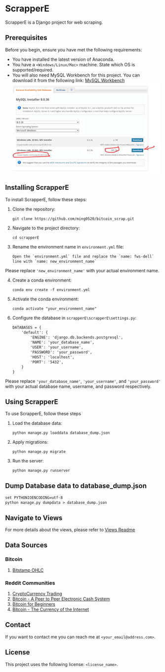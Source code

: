 # ScrapperE

ScrapperE is a Django project for web scraping.

## Prerequisites

Before you begin, ensure you have met the following requirements:

* You have installed the latest version of Anaconda.
* You have a `<Windows/Linux/Mac>` machine. State which OS is supported/required.
* You will also need MySQL Workbench for this project. You can download it from the following link: 
  [MySQL Workbench](https://dev.mysql.com/downloads/installer/)
  ![alt text](image.png)


## Installing ScrapperE

To install ScrapperE, follow these steps:

1. Clone the repository:
    ```
    git clone https://github.com/ming0520/bitcoin_scrap.git
    ```

2. Navigate to the project directory:
    ```
    cd scrapperE
    ```

3. Rename the environment name in `environment.yml` file:
    ```
    Open the `environment.yml` file and replace the `name: fws-dell` line with `name: new_environment_name`
    ```
Please replace `'new_environment_name'` with your actual environment name.
    

4. Create a conda environment:
    ```
    conda env create -f environment.yml
    ```

5. Activate the conda environment:
    ```
    conda activate "your_environment_name"
    ```

6. Configure the database in `scrapperE\scrapperE\settings.py`:
    ```
    DATABASES = {
        'default': {
            'ENGINE': 'django.db.backends.postgresql',
            'NAME': 'your_database_name',
            'USER': 'your_username',
            'PASSWORD': 'your_password',
            'HOST': 'localhost',
            'PORT': '5432',
        }
    }
    ```
Please replace `'your_database_name'`, `'your_username'`, and `'your_password'` with your actual database name, username, and password respectively.


## Using ScrapperE

To use ScrapperE, follow these steps

1. Load the database data:
    ```
    python manage.py loaddata database_dump.json
    ```

2. Apply migrations:
    ```
    python manage.py migrate
    ```

3. Run the server:
    ```
    python manage.py runserver
    ```

## Dump Database data to database_dump.json
```
set PYTHONIOENCODING=utf-8
python manage.py dumpdata > database_dump.json
```

## Navigate to Views

For more details about the views, please refer to [Views Readme](scrapperE/scrap/ViewsReadme.md)


## Data Sources

### Bitcoin
1. [Bitstamp OHLC](https://www.bitstamp.net/market/tradeview/)

### Reddit Communities

1. [CryptoCurrency Trading](https://www.reddit.com/r/CryptoCurrencyTrading/)
2. [Bitcoin - A Peer to Peer Electronic Cash System](https://www.reddit.com/r/btc/)
3. [Bitcoin for Beginners](https://www.reddit.com/r/BitcoinBeginners/)
4. [Bitcoin - The Currency of the Internet](https://www.reddit.com/r/Bitcoin/)

## Contact

If you want to contact me you can reach me at `<your_email@address.com>`.

## License

This project uses the following license: `<license_name>`.